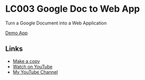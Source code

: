 # LC003 Google Doc to Web App

Turn a Google Document into a Web Application

[Demo App](https://script.google.com/macros/s/AKfycbzcYaT3F6p7InyvraIOfmnXJlAOY8Ac-4dHiox3kMj8ogvFTrIez-wbj02yxXPBPuFlig/exec)

## Links

- [Make a copy](https://docs.google.com/document/d/14gPU1_QZQ2DPGokuZ_ZKeX3T5_S27mU-XVUca_7Bk64/copy)
- [Watch on YouTube](https://youtu.be/rIZ7UC3kNWU)
- [My YouTube Channel](https://youtube.com/ashtonfei/)
